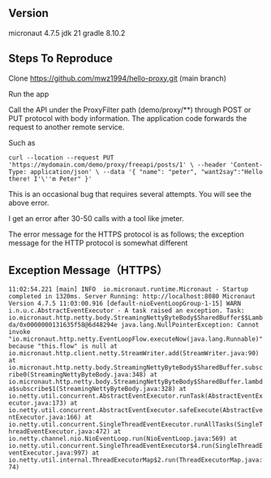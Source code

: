 ## Version
micronaut 4.7.5
jdk 21
gradle 8.10.2

## Steps To Reproduce
Clone https://github.com/mwz1994/hello-proxy.git (main branch)

Run the app

Call the API under the ProxyFilter path (demo/proxy/**) through POST or PUT protocol with body information.
The application code forwards the request to another remote service.

Such as 

`curl --location --request PUT 'https://mydomain.com/demo/proxy/freeapi/posts/1' \
--header 'Content-Type: application/json' \
--data '{
"name": "peter",
"want2say":"Hello there! I'\''m Peter"
}'`

This is an occasional bug that requires several attempts. You will see the above error.

I get an error after 30-50 calls with a tool like jmeter.

The error message for the HTTPS protocol is as follows; the exception message for the HTTP protocol is somewhat different

##  Exception Message（HTTPS）
`11:02:54.221 [main] INFO  io.micronaut.runtime.Micronaut - Startup completed in 1320ms. Server Running: http://localhost:8080
Micronaut Version 4.7.5
11:03:00.916 [default-nioEventLoopGroup-1-15] WARN  i.n.u.c.AbstractEventExecutor - A task raised an exception. Task: io.micronaut.http.netty.body.StreamingNettyByteBody$SharedBuffer$$Lambda/0x0000000131635f58@6d48294e
java.lang.NullPointerException: Cannot invoke "io.micronaut.http.netty.EventLoopFlow.executeNow(java.lang.Runnable)" because "this.flow" is null
at io.micronaut.http.client.netty.StreamWriter.add(StreamWriter.java:90)
at io.micronaut.http.netty.body.StreamingNettyByteBody$SharedBuffer.subscribe0(StreamingNettyByteBody.java:348)
at io.micronaut.http.netty.body.StreamingNettyByteBody$SharedBuffer.lambda$subscribe$1(StreamingNettyByteBody.java:328)
at io.netty.util.concurrent.AbstractEventExecutor.runTask(AbstractEventExecutor.java:173)
at io.netty.util.concurrent.AbstractEventExecutor.safeExecute(AbstractEventExecutor.java:166)
at io.netty.util.concurrent.SingleThreadEventExecutor.runAllTasks(SingleThreadEventExecutor.java:472)
at io.netty.channel.nio.NioEventLoop.run(NioEventLoop.java:569)
at io.netty.util.concurrent.SingleThreadEventExecutor$4.run(SingleThreadEventExecutor.java:997)
at io.netty.util.internal.ThreadExecutorMap$2.run(ThreadExecutorMap.java:74)`








